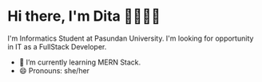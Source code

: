 # Hi there, I'm Dita 👋👩🏻‍💻

<!---
**ditafbriyanti/ditafbriyanti** is a ✨ _special_ ✨ repository because its `README.md` (this file) appears on your GitHub profile.

Here are some ideas to get you started:
--->

<p>I'm Informatics Student at Pasundan University. I'm looking for opportunity in IT as a FullStack Developer.</p>

- 🌱 I’m currently learning MERN Stack.  
- 😄 Pronouns: she/her





